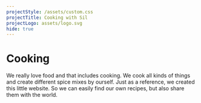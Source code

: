 ```yaml
---
projectStyle: /assets/custom.css
projectTitle: Cooking with Sil
projectLogo: assets/logo.svg
hide: true
---
```


# Cooking

We really love food and that includes cooking. We cook all kinds of things and create different spice mixes by ourself. Just as a reference, we created this little website. So we can easily find our own recipes, but also share them with the world.
